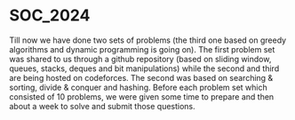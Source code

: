 # SOC_2024

Till now we have done two sets of problems (the third one based on greedy algorithms and dynamic programming is going on). The first problem set was shared to us through a github repository (based on sliding window, queues, stacks, deques and bit manipulations) while the second and third are being hosted on codeforces. The second was based on searching & sorting, divide & conquer and hashing.
Before each problem set which consisted of 10 problems, we were given some time to prepare and then about a week to solve and submit those questions.
